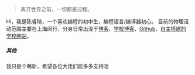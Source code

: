 > 离开世界之前，一切都是过程。

Hi，我是陈睿琦，一个喜欢编程的初中生，编程语言/编译器初心。
目前的物理活动范围主要在上海闵行，分身日常出没于[博客](https://crqblog.github.io)、[学校博客](https://aboutqbsz.github.io)、[Github](https://github.com/qbsz)、[自主搭建的学校网站](https://qbsz.github.io)。

##### 其他
我只是个萌新，希望各位大佬们能多多支持哈
